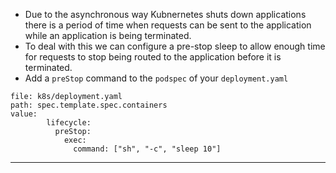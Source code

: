 
*   Due to the asynchronous way Kubnernetes shuts down applications there is a period of time when requests can be sent to the application while an application is being terminated.
*   To deal with this we can configure a pre-stop sleep to allow enough time for requests to stop being routed to the application before it is terminated.
*   Add a `preStop` command to the `podspec` of your `deployment.yaml`


```editor:insert-value-into-yaml
file: k8s/deployment.yaml
path: spec.template.spec.containers
value:
        lifecycle:
          preStop:
            exec:
              command: ["sh", "-c", "sleep 10"]
```




---
